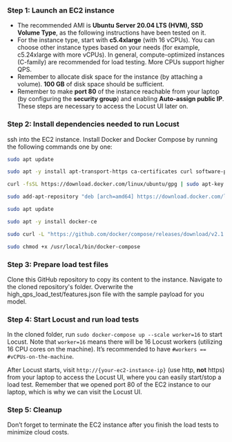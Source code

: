 ### Step 1: Launch an EC2 instance
* The recommended AMI is __Ubuntu Server 20.04 LTS (HVM), SSD Volume Type__, as the following instructions have been tested on it.
* For the instance type, start with __c5.4xlarge__ (with 16 vCPUs). You can choose other instance types based on your needs (for example, c5.24xlarge with more vCPUs). In general, compute-optimized instances (C-family) are recommended for load testing. More CPUs support higher QPS.
* Remember to allocate disk space for the instance (by attaching a volume). __100 GB__ of disk space should be sufficient.
* Remember to make __port 80__ of the instance reachable from your laptop (by configuring the __security group__) and enabling __Auto-assign public IP__. These steps are necessary to access the Locust UI later on.

### Step 2: Install dependencies needed to run Locust

ssh into the EC2 instance. Install Docker and Docker Compose by running the following commands one by one:

```bash
sudo apt update

sudo apt -y install apt-transport-https ca-certificates curl software-properties-common

curl -fsSL https://download.docker.com/linux/ubuntu/gpg | sudo apt-key add -

sudo add-apt-repository "deb [arch=amd64] https://download.docker.com/linux/ubuntu focal stable"

sudo apt update

sudo apt -y install docker-ce

sudo curl -L "https://github.com/docker/compose/releases/download/v2.1.1/docker-compose-linux-x86_64" -o /usr/local/bin/docker-compose

sudo chmod +x /usr/local/bin/docker-compose
```

### Step 3: Prepare load test files

Clone this GitHub repository to copy its content to the instance. Navigate to the cloned repository's folder. Overwrite the high_qps_load_test/features.json file with the sample payload for you model.

### Step 4: Start Locust and run load tests

In the cloned folder, run `sudo docker-compose up --scale worker=16` to start Locust. Note that `worker=16` means there will be 16 Locust workers (utilizing 16 CPU cores on the machine). It’s recommended to have `#workers == #vCPUs-on-the-machine`.

After Locust starts, visit `http://{your-ec2-instance-ip}` (use http, __not__ https) from your laptop to access the Locust UI, where you can easily start/stop a load test. Remember that we opened port 80 of the EC2 instance to our laptop, which is why we can visit the Locust UI.

### Step 5: Cleanup

Don’t forget to terminate the EC2 instance after you finish the load tests to minimize cloud costs.